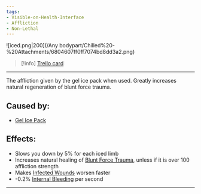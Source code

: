 ```yaml
---
tags:
- Visible-on-Health-Interface
- Affliction
- Non-Lethal
---
```


![iced.png\|200](/Any bodypart/Chilled%20-%20Attachments/6804607ff0ff7074bd8dd3a2.png)

> [!info] [Trello card](https://trello.com/c/ajH66mfk/3-chilled)

---

The affliction given by the gel ice pack when used. Greatly increases natural regeneration of blunt force trauma.

## Caused by:

- [Gel Ice Pack](../Items/Gel%20Ice%20Pack.md)

## Effects:

- Slows you down by 5% for each iced limb
- Increases natural healing of [Blunt Force Trauma]([Wounds](archived/Wounds.md) "‌"), unless if it is over 100 affliction strength
- Makes [Infected Wounds](Infected%20Wounds.md) worsen faster
- -0.2% [Internal Bleeding](../Torso/Internal%20Bleeding.md) per second

---

